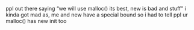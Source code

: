 ppl out there saying “we will use malloc() its best, new is bad and stuff”
 i kinda got mad as, me and new have a special bound so i had to tell ppl ur malloc() has new init too
 

